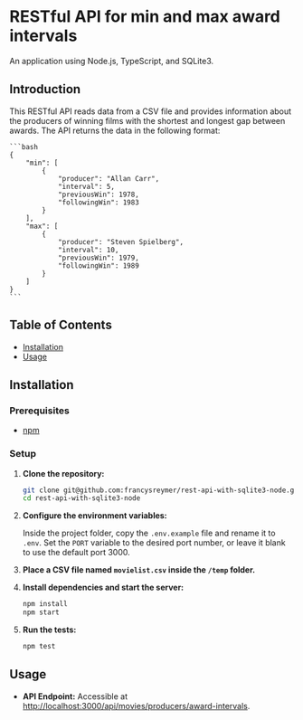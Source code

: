 # RESTful API for min and max award intervals 

An application using Node.js, TypeScript, and SQLite3.

## Introduction

This RESTful API reads data from a CSV file and provides information about the producers of winning films with the shortest and longest gap between awards. The API returns the data in the following format:

    ```bash
    {
        "min": [
            {
                "producer": "Allan Carr",
                "interval": 5,
                "previousWin": 1978,
                "followingWin": 1983
            }
        ],
        "max": [
            {
                "producer": "Steven Spielberg",
                "interval": 10,
                "previousWin": 1979,
                "followingWin": 1989
            }
        ]
    }
    ```

## Table of Contents

- [Installation](#installation)
- [Usage](#usage)

## Installation

### Prerequisites

- [npm](https://www.npmjs.com/)

### Setup

1. **Clone the repository:**

    ```bash
    git clone git@github.com:francysreymer/rest-api-with-sqlite3-node.git
    cd rest-api-with-sqlite3-node
    ```

2. **Configure the environment variables:**

    Inside the project folder, copy the `.env.example` file and rename it to `.env`. Set the `PORT` variable to the desired port number, or leave it blank to use the default port 3000.

3. **Place a CSV file named `movielist.csv` inside the `/temp` folder.**

4. **Install dependencies and start the server:**

    ```bash
    npm install
    npm start
    ```

5. **Run the tests:**

    ```bash
    npm test
    ```

## Usage

- **API Endpoint:** Accessible at [http://localhost:3000/api/movies/producers/award-intervals](http://localhost:3000/api/movies/producers/award-intervals).